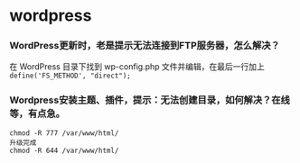 # wordpress

### WordPress更新时，老是提示无法连接到FTP服务器，怎么解决？

在 WordPress 目录下找到 wp-config.php 文件并编辑，在最后一行加上
`define('FS_METHOD', "direct");`


### Wordpress安装主题、插件，提示：无法创建目录，如何解决？在线等，有点急。
```
chmod -R 777 /var/www/html/
升级完成
chmod -R 644 /var/www/html/
```